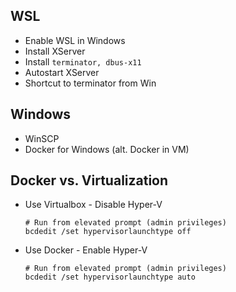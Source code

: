 ## WSL
- Enable WSL in Windows
- Install XServer
- Install ```terminator, dbus-x11```
- Autostart XServer
- Shortcut to terminator from Win

## Windows
- WinSCP
- Docker for Windows (alt. Docker in VM)

## Docker vs. Virtualization
 - Use Virtualbox - Disable Hyper-V
   ```
   # Run from elevated prompt (admin privileges)
   bcdedit /set hypervisorlaunchtype off
   ```
- Use Docker - Enable Hyper-V 
  ```
  # Run from elevated prompt (admin privileges)
  bcdedit /set hypervisorlaunchtype auto
  ```
